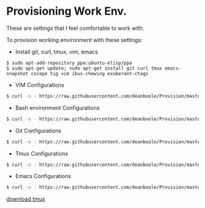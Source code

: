 Provisioning Work Env.
=========

These are settings that I feel comfortable to work with.

To provision working environment with these settings:

* Install git, curl, tmux, vim, emacs

```
$ sudo apt-add-repository ppa:ubuntu-elisp/ppa
$ sudo apt-get update; sudo apt-get install git curl tmux emacs-snapshot cscope tig vim ibus-chewing exuberant-ctags
```

* VIM Configurations

```bash
$ curl -o - https://raw.githubusercontent.com/deanboole/Provision/master/scripts/vim-install.sh | sh
```

* Bash environment Configurations

```bash
$ curl -o - https://raw.githubusercontent.com/deanboole/Provision/master/scripts/bashrc_install.sh | sh
```

* Git Configurations

```bash
$ curl -o - https://raw.githubusercontent.com/deanboole/Provision/master/scripts/git-install.sh | sh
```

* Tmux Configurations

```bash
$ curl -o - https://raw.githubusercontent.com/deanboole/Provision/master/scripts/tmux-install.sh | sh
```

* Emacs Configurations

```bash
$ curl -o - https://raw.githubusercontent.com/deanboole/Provision/master/scripts/emacs-install.sh | sh
```


[download tmux](https://packages.debian.org/wheezy-backports/tmux)
